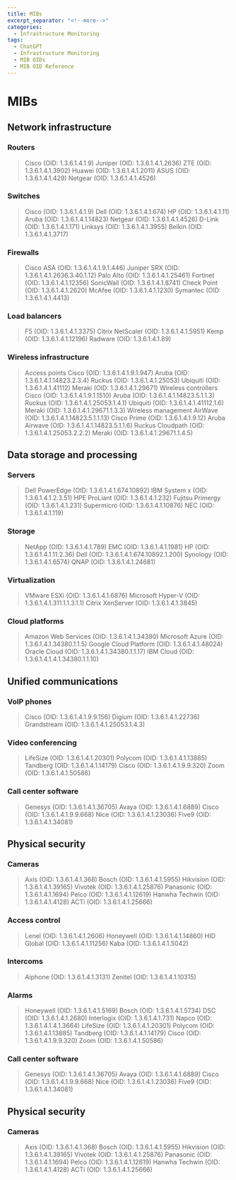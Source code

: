 ```yaml
---
title: MIBs
excerpt_separator: "<!--more-->"
categories:
  - Infrastructure Monitoring
tags:
  - ChatGPT
  - Infrastructure Monitoring
  - MIB OIDs
  - MIB OID Reference
---
```


# MIBs
## Network infrastructure
### Routers
> Cisco (OID: 1.3.6.1.4.1.9)
> Juniper (OID: 1.3.6.1.4.1.2636)
> ZTE (OID: 1.3.6.1.4.1.3902)
> Huawei (OID: 1.3.6.1.4.1.2011)
> ASUS (OID: 1.3.6.1.4.1.429)
> Netgear (OID: 1.3.6.1.4.1.4526)
### Switches
> Cisco (OID: 1.3.6.1.4.1.9)
> Dell (OID: 1.3.6.1.4.1.674)
> HP (OID: 1.3.6.1.4.1.11)
> Aruba (OID: 1.3.6.1.4.1.14823)
> Netgear (OID: 1.3.6.1.4.1.4526)
> D-Link (OID: 1.3.6.1.4.1.171)
> Linksys (OID: 1.3.6.1.4.1.3955)
> Belkin (OID: 1.3.6.1.4.1.3717)
### Firewalls
> Cisco ASA (OID: 1.3.6.1.4.1.9.1.446)
> Juniper SRX (OID: 1.3.6.1.4.1.2636.3.40.1.12)
> Palo Alto (OID: 1.3.6.1.4.1.25461)
> Fortinet (OID: 1.3.6.1.4.1.12356)
> SonicWall (OID: 1.3.6.1.4.1.8741)
> Check Point (OID: 1.3.6.1.4.1.2620)
> McAfee (OID: 1.3.6.1.4.1.1230)
> Symantec (OID: 1.3.6.1.4.1.4413)
### Load balancers
> F5 (OID: 1.3.6.1.4.1.3375)
> Citrix NetScaler (OID: 1.3.6.1.4.1.5951)
> Kemp (OID: 1.3.6.1.4.1.12196)
> Radware (OID: 1.3.6.1.4.1.89)
### Wireless infrastructure
> Access points
> Cisco (OID: 1.3.6.1.4.1.9.1.947)
> Aruba (OID: 1.3.6.1.4.1.14823.2.3.4)
> Ruckus (OID: 1.3.6.1.4.1.25053)
> Ubiquiti (OID: 1.3.6.1.4.1.41112)
> Meraki (OID: 1.3.6.1.4.1.29671)
> Wireless controllers
> Cisco (OID: 1.3.6.1.4.1.9.1.1510)
> Aruba (OID: 1.3.6.1.4.1.14823.5.1.1.3)
> Ruckus (OID: 1.3.6.1.4.1.25053.1.4.1)
> Ubiquiti (OID: 1.3.6.1.4.1.41112.1.6)
> Meraki (OID: 1.3.6.1.4.1.29671.1.3.3)
> Wireless management
> AirWave (OID: 1.3.6.1.4.1.14823.5.1.1.13)
> Cisco Prime (OID: 1.3.6.1.4.1.9.12)
> Aruba Airwave (OID: 1.3.6.1.4.1.14823.5.1.1.6)
> Ruckus Cloudpath (OID: 1.3.6.1.4.1.25053.2.2.2)
> Meraki (OID: 1.3.6.1.4.1.29671.1.4.5)
## Data storage and processing
### Servers
> Dell PowerEdge (OID: 1.3.6.1.4.1.674.10892)
> IBM System x (OID: 1.3.6.1.4.1.2.3.51)
> HPE ProLiant (OID: 1.3.6.1.4.1.232)
> Fujitsu Primergy (OID: 1.3.6.1.4.1.231)
> Supermicro (OID: 1.3.6.1.4.1.10876)
> NEC (OID: 1.3.6.1.4.1.119)
### Storage
> NetApp (OID: 1.3.6.1.4.1.789)
> EMC (OID: 1.3.6.1.4.1.1981)
> HP (OID: 1.3.6.1.4.1.11.2.36)
> Dell (OID: 1.3.6.1.4.1.674.10892.1.200)
> Synology (OID: 1.3.6.1.4.1.6574)
> QNAP (OID: 1.3.6.1.4.1.24681)
### Virtualization
> VMware ESXi (OID: 1.3.6.1.4.1.6876)
> Microsoft Hyper-V (OID: 1.3.6.1.4.1.311.1.1.3.1.1)
> Citrix XenServer (OID: 1.3.6.1.4.1.3845)
### Cloud platforms
> Amazon Web Services (OID: 1.3.6.1.4.1.34380)
> Microsoft Azure (OID: 1.3.6.1.4.1.34380.1.1.5)
> Google Cloud Platform (OID: 1.3.6.1.4.1.48024)
> Oracle Cloud (OID: 1.3.6.1.4.1.34380.1.1.17)
> IBM Cloud (OID: 1.3.6.1.4.1.4.1.34380.1.1.10)
## Unified communications
### VoIP phones
> Cisco (OID: 1.3.6.1.4.1.9.9.156)
> Digium (OID: 1.3.6.1.4.1.22736)
> Grandstream (OID: 1.3.6.1.4.1.25053.1.4.3)
### Video conferencing
> LifeSize (OID: 1.3.6.1.4.1.20301)
> Polycom (OID: 1.3.6.1.4.1.13885)
> Tandberg (OID: 1.3.6.1.4.1.14179)
> Cisco (OID: 1.3.6.1.4.1.9.9.320)
> Zoom (OID: 1.3.6.1.4.1.50586)
### Call center software
> Genesys (OID: 1.3.6.1.4.1.36705)
> Avaya (OID: 1.3.6.1.4.1.6889)
> Cisco (OID: 1.3.6.1.4.1.9.9.668)
> Nice (OID: 1.3.6.1.4.1.23036)
> Five9 (OID: 1.3.6.1.4.1.34081)
## Physical security
### Cameras
> Axis (OID: 1.3.6.1.4.1.368)
> Bosch (OID: 1.3.6.1.4.1.5955)
> Hikvision (OID: 1.3.6.1.4.1.39165)
> Vivotek (OID: 1.3.6.1.4.1.25876)
> Panasonic (OID: 1.3.6.1.4.1.1694)
> Pelco (OID: 1.3.6.1.4.1.12619)
> Hanwha Techwin (OID: 1.3.6.1.4.1.4128)
> ACTi (OID: 1.3.6.1.4.1.25666)
### Access control
> Lenel (OID: 1.3.6.1.4.1.2606)
> Honeywell (OID: 1.3.6.1.4.1.14860)
> HID Global (OID: 1.3.6.1.4.1.11256)
> Kaba (OID: 1.3.6.1.4.1.5042)
### Intercoms
> Aiphone (OID: 1.3.6.1.4.1.3131)
> Zenitel (OID: 1.3.6.1.4.1.10315)
### Alarms
> Honeywell (OID: 1.3.6.1.4.1.5169)
> Bosch (OID: 1.3.6.1.4.1.5734)
> DSC (OID: 1.3.6.1.4.1.2680)
> Interlogix (OID: 1.3.6.1.4.1.731)
> Napco (OID: 1.3.6.1.4.1.4.1.3664)
> LifeSize (OID: 1.3.6.1.4.1.20301)
> Polycom (OID: 1.3.6.1.4.1.13885)
> Tandberg (OID: 1.3.6.1.4.1.14179)
> Cisco (OID: 1.3.6.1.4.1.9.9.320)
> Zoom (OID: 1.3.6.1.4.1.50586)
### Call center software
> Genesys (OID: 1.3.6.1.4.1.36705)
> Avaya (OID: 1.3.6.1.4.1.6889)
> Cisco (OID: 1.3.6.1.4.1.9.9.668)
> Nice (OID: 1.3.6.1.4.1.23036)
> Five9 (OID: 1.3.6.1.4.1.34081)
## Physical security
### Cameras
> Axis (OID: 1.3.6.1.4.1.368)
> Bosch (OID: 1.3.6.1.4.1.5955)
> Hikvision (OID: 1.3.6.1.4.1.39165)
> Vivotek (OID: 1.3.6.1.4.1.25876)
> Panasonic (OID: 1.3.6.1.4.1.1694)
> Pelco (OID: 1.3.6.1.4.1.12619)
> Hanwha Techwin (OID: 1.3.6.1.4.1.4128)
> ACTi (OID: 1.3.6.1.4.1.25666)
